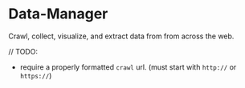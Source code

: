 # Data-Manager
Crawl, collect, visualize, and extract data from from across the web.

// TODO: 
- require a properly formatted `crawl` url. (must start with `http://` or `https://`)